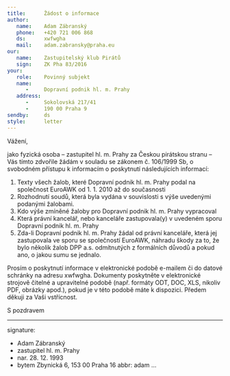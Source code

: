 ```yaml
---
title:      Žádost o informace
author:
   name:    Adam Zábranský
   phone:   +420 721 006 868
   ds:      xwfwgha
   mail:    adam.zabransky@praha.eu
our:
   name:    Zastupitelský klub Pirátů
   sign:    ZK Pha 83/2016
your:
   role:    Povinný subjekt
   name:    
      -     Dopravní podnik hl. m. Prahy
   address:
      -     Sokolovská 217/41
      -     190 00 Praha 9
sendby:     ds
style:      letter
---
```


Vážení,

jako fyzická osoba – zastupitel hl. m. Prahy za Českou pirátskou stranu – Vás tímto zdvořile žádám v souladu se zákonem č. 106/1999 Sb, o svobodném přístupu k informacím o poskytnutí následujících informací: 

1. Texty všech žalob, které Dopravní podnik hl. m. Prahy podal na společnost EuroAWK od 1. 1. 2010 až do současnosti
2. Rozhodnutí soudů, která byla vydána v souvislosti s výše uvedenými podanými žalobami.
3. Kdo výše zmíněné žaloby pro Dopravní podnik hl. m. Prahy vypracoval
4. Která právní kancelář, nebo kanceláře zastupovala(y) v uvedeném sporu Dopravní podnik hl. m. Prahy
5. Zda-li Dopravní podnik hl. m. Prahy žádal od právní kanceláře, která jej zastupovala ve sporu se společností EuroAWK, náhradu škody za to, že bylo několik žalob DPP a.s. odmítnutých z formálních důvodů a pokud ano, o jakou sumu se jednalo.

Prosím o poskytnutí informace v elektronické podobě e-mailem či do datové schránky na adresu xwfwgha. Dokumenty poskytněte v elektronické strojově čitelné a upravitelné podobě (např. formáty ODT, DOC, XLS, nikoliv PDF, obrázky apod.), pokud je v této podobě máte k dispozici. Předem děkuji za Vaši vstřícnost. 

S pozdravem

---
signature:
  - Adam Zábranský
  - zastupitel hl. m. Prahy
  - nar. 28. 12. 1993
  - bytem Zbynická 6, 153 00 Praha 16
abbr:       adam
...
